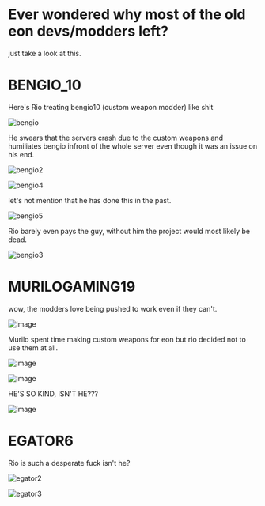 # Ever wondered why most of the old eon devs/modders left?

just take a look at this.


# BENGIO_10
Here's Rio treating bengio10 (custom weapon modder) like shit 

![bengio](https://github.com/user-attachments/assets/062e8f2d-4541-4a1f-927c-cd910fe8b3e4)

He swears that the servers crash due to the custom weapons and humiliates bengio infront of the whole server even though it was an issue on his end.

![bengio2](https://github.com/user-attachments/assets/49d7ea66-67b5-4f63-958a-f37f0eca0cc1)

![bengio4](https://github.com/user-attachments/assets/6d1a37d5-6612-4e75-8bdd-7bb028a31f46)

let's not mention that he has done this in the past.

![bengio5](https://github.com/user-attachments/assets/31d3d1b7-fa45-40e1-ac92-b0a1389093ec)


Rio barely even pays the guy, without him the project would most likely be dead.

![bengio3](https://github.com/user-attachments/assets/16ea7f98-1b02-475e-845e-f24b8c249a57)


# MURILOGAMING19
wow, the modders love being pushed to work even if they can't.

![image](https://github.com/user-attachments/assets/b9930147-a31e-429f-be59-ac24a2e5a274)

Murilo spent time making custom weapons for eon but rio decided not to use them at all.

![image](https://github.com/user-attachments/assets/57b542d2-72f9-4e62-89b2-88f0d24fb9cd)

![image](https://github.com/user-attachments/assets/aa3435b3-6559-47fb-bdfe-0c5bcabc1885)

HE'S SO KIND, ISN'T HE???

![image](https://github.com/user-attachments/assets/d9e980d0-9efe-4281-a2b1-bf215531ce28)




# EGATOR6
Rio is such a desperate fuck isn't he?

![egator2](https://github.com/user-attachments/assets/47a536f5-3e2f-4323-bf3b-00eaa56c4d3f)

![egator3](https://github.com/user-attachments/assets/460e5cc8-7709-43be-8e94-f618794005b2)


